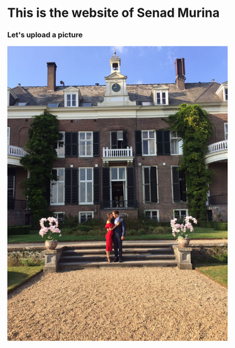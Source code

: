 # This is the website of Senad Murina

### Let's upload a picture

![me again](https://github.com/murinas/my_website/blob/master/far-view.JPG)
